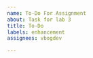 ```yaml
---
name: To-Do For Assignment
about: Task for lab 3
title: To-Do
labels: enhancement
assignees: vbogdev

---
```



